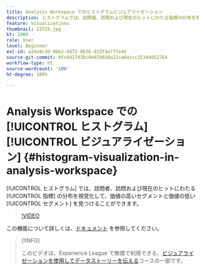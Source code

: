 ```yaml
---
title: Analysis Workspace でのヒストグラムビジュアライゼーション
description: ヒストグラムでは、訪問者、訪問および現在のヒットにわたる指標の分布を視覚化して、価値の高いセグメントと価値の低いセグメントを見つけることができます。
feature: Visualizations
thumbnail: 23725.jpg
kt: 1909
role: User
level: Beginner
exl-id: a24a9c3d-9bb2-4d72-8b36-d33fda777e4d
source-git-commit: 8fc641743bc9e07b838a22ca64ccc15344d52764
workflow-type: ht
source-wordcount: '100'
ht-degree: 100%

---
```


# Analysis Workspace での [!UICONTROL ヒストグラム] [!UICONTROL ビジュアライゼーション] {#histogram-visualization-in-analysis-workspace}

[!UICONTROL ヒストグラム] では、訪問者、訪問および現在のヒットにわたる [!UICONTROL 指標] の分布を視覚化して、価値の高いセグメントと価値の低い [!UICONTROL セグメント] を見つけることができます。

>[!VIDEO](https://video.tv.adobe.com/v/23725/?quality=12&learn=on)

この機能について詳しくは、[ドキュメント](https://experienceleague.adobe.com/docs/analytics/analyze/analysis-workspace/visualizations/histogram.html?lang=ja) を参照してください。

>[!INFO]
>
> このビデオは、Experience League で無償で利用できる、[ビジュアライゼーションを使用してデータストーリーを伝える](https://experienceleague.adobe.com/?recommended=Analytics-U-1-2021.1.visualizations&amp;lang=ja)コースの一部です。
